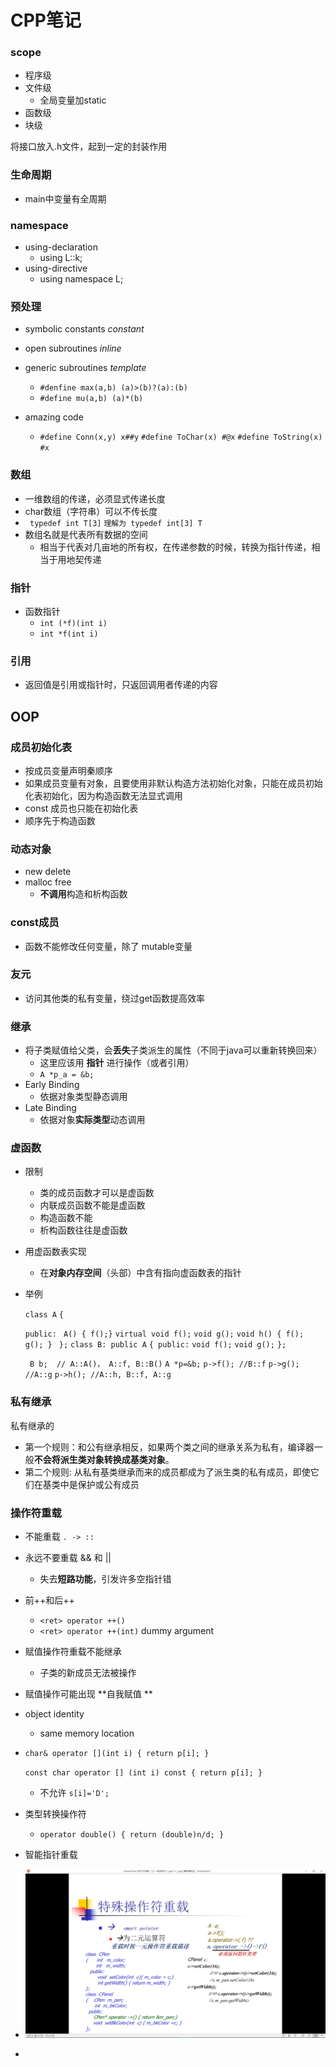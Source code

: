 # CPP笔记

### scope

- 程序级
- 文件级
  - 全局变量加static
- 函数级
- 块级

将接口放入.h文件，起到一定的封装作用

### 生命周期

- main中变量有全周期

### namespace

- using-declaration
  - using L::k;
- using-directive
  - using namespace L;

### 预处理

* symbolic constants    *constant*

* open subroutines    *inline*

* generic subroutines    *template*

  * `#denfine max(a,b) (a)>(b)?(a):(b)`
  * `#define mu(a,b) (a)*(b)`

* amazing code

  * `#define Conn(x,y) x##y`
    `#define ToChar(x) #@x`
    `#define ToString(x) #x`

### 数组

* 一维数组的传递，必须显式传递长度
* char数组（字符串）可以不传长度
* ` typedef int T[3]`
  ` 理解为 typedef int[3] T `
* 数组名就是代表所有数据的空间
  * 相当于代表对几亩地的所有权，在传递参数的时候，转换为指针传递，相当于用地契传递


### 指针

* 函数指针
  *  `int (*f)(int i)`
  *  `int *f(int i)`

### 引用

* 返回值是引用或指针时，只返回调用者传递的内容



## OOP

### 成员初始化表

* 按成员变量声明秦顺序
* 如果成员变量有对象，且要使用非默认构造方法初始化对象，只能在成员初始化表初始化，因为构造函数无法显式调用
* const 成员也只能在初始化表
* 顺序先于构造函数

### 动态对象

* new delete
* malloc free 
  * **不调用**构造和析构函数

### const成员

* 函数不能修改任何变量，除了 mutable变量

### 友元

* 访问其他类的私有变量，绕过get函数提高效率

### 继承

* 将子类赋值给父类，会**丢失**子类派生的属性（不同于java可以重新转换回来）
  * 这里应该用 **指针** 进行操作（或者引用）
  * `A *p_a = &b;`
* Early Binding
  * 依据对象类型静态调用
* Late Binding
  * 依据对象**实际类型**动态调用

### 虚函数

* 限制

  * 类的成员函数才可以是虚函数
  * 内联成员函数不能是虚函数
  * 构造函数不能
  * 析构函数往往是虚函数

* 用虚函数表实现

  * 在**对象内存空间**（头部）中含有指向虚函数表的指针

* 举例

  ` class A `
  ` { `

  `public: `
  `A() { f();}`
  `virtual void f();`
  `void g();`
  `void h() { f(); g(); }`
  ` };`
  `class B: public A`
  `{ public:`
  `void f();`
  `void g();`
  `};`

  ` B b;  // A::A()， A::f, B::B()`
  `A *p=&b;`
  `p->f(); //B::f`
  `p->g(); //A::g`
  `p->h(); //A::h, B::f, A::g`

### 私有继承

私有继承的

* 第一个规则：和公有继承相反，如果两个类之间的继承关系为私有，编译器一般**不会将派生类对象转换成基类对象**。
* 第二个规则: 从私有基类继承而来的成员都成为了派生类的私有成员，即使它们在基类中是保护或公有成员


### 操作符重载

* 不能重载 `. -> :: `

* 永远不要重载 && 和 ||

  * 失去**短路功能**，引发许多空指针错

* 前++和后++

  * `<ret> operator ++()`
  * `<ret> operator ++(int)`  dummy argument

* 赋值操作符重载不能继承

  * 子类的新成员无法被操作

* 赋值操作可能出现 **自我赋值 **

* object identity

  * same memory location

* `char& operator [](int i) { return p[i]; }`

  `const char operator [] (int i) const { return p[i]; }` 

  * 不允许 `s[i]='D';`

* 类型转换操作符

  * `operator double() { return (double)n/d; } `

* 智能指针重载

* ![smart-point](img/smart-point.png)

* ​

